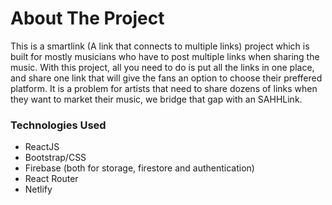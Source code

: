 # About The Project

This is a smartlink (A link that connects to multiple links) project which is built for mostly musicians who have to post multiple links when sharing the music. With this project, all you need to do is put all the links in one place, and share one link that will give the fans an option to choose their preffered platform. It is a problem for artists that need to share dozens of links when they want to market their music, we bridge that gap with an SAHHLink.

### Technologies Used

- ReactJS
- Bootstrap/CSS
- Firebase (both for storage, firestore and authentication)
- React Router
- Netlify
